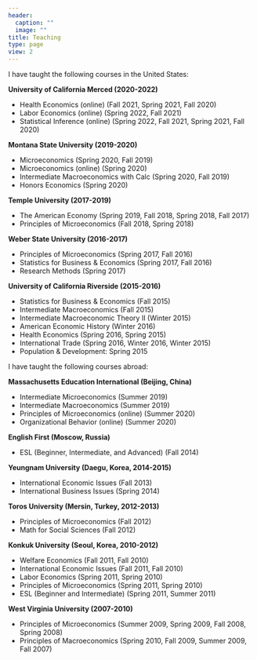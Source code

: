 ```yaml
---
header:
  caption: ""
  image: ""
title: Teaching
type: page
view: 2
---
```


I have taught the following courses in the United States:

**University of California Merced (2020-2022)**

- Health Economics (online) (Fall 2021, Spring 2021, Fall 2020)
- Labor Economics (online) (Spring 2022, Fall 2021) 
- Statistical Inference (online) (Spring 2022, Fall 2021, Spring 2021, Fall 2020)

**Montana State University (2019-2020)**

- Microeconomics (Spring 2020, Fall 2019)
- Microeconomics (online) (Spring 2020)
- Intermediate Macroeconomics with Calc (Spring 2020, Fall 2019)
- Honors Economics (Spring 2020)

**Temple University (2017-2019)**

- The American Economy (Spring 2019, Fall 2018, Spring 2018, Fall 2017)
- Principles of Microeconomics (Fall 2018, Spring 2018)

**Weber State University (2016-2017)**

- Principles of Microeconomics (Spring 2017, Fall 2016)
- Statistics for Business & Economics (Spring 2017, Fall 2016)
- Research Methods (Spring 2017) 

**University of California Riverside (2015-2016)**

- Statistics for Business & Economics (Fall 2015)
- Intermediate Macroeconomics (Fall 2015)
- Intermediate Macroeconomic Theory II (Winter 2015)
- American Economic History (Winter 2016)
- Health Economics (Spring 2016, Spring 2015)
- International Trade (Spring 2016, Winter 2016, Winter 2015)
- Population & Development: Spring 2015

I have taught the following courses abroad: 

**Massachusetts Education International (Beijing, China)**

- Intermediate Microeconomics (Summer 2019)
- Intermediate Macroeconomics (Summer 2019)
- Principles of Microeconomics (online) (Summer 2020)
- Organizational Behavior (online) (Summer 2020)

**English First (Moscow, Russia)**

- ESL (Beginner, Intermediate, and Advanced) (Fall 2014)

**Yeungnam University (Daegu, Korea, 2014-2015)**

- International Economic Issues (Fall 2013)
- International Business Issues (Spring 2014)

**Toros University (Mersin, Turkey, 2012-2013)**

- Principles of Microeconomics (Fall 2012)
- Math for Social Sciences (Fall 2012)

**Konkuk University (Seoul, Korea, 2010-2012)**

- Welfare Economics (Fall 2011, Fall 2010)
- International Economic Issues (Fall 2011, Fall 2010)
- Labor Economics (Spring 2011, Spring 2010)
- Principles of Microeconomics (Spring 2011, Spring 2010)
- ESL (Beginner and Intermediate) (Spring 2011, Summer 2011)

**West Virginia University (2007-2010)**

- Principles of Microeconomics (Summer 2009, Spring 2009, Fall 2008, Spring 2008)
- Principles of Macroeconomics (Spring 2010, Fall 2009, Summer 2009, Fall 2007)


